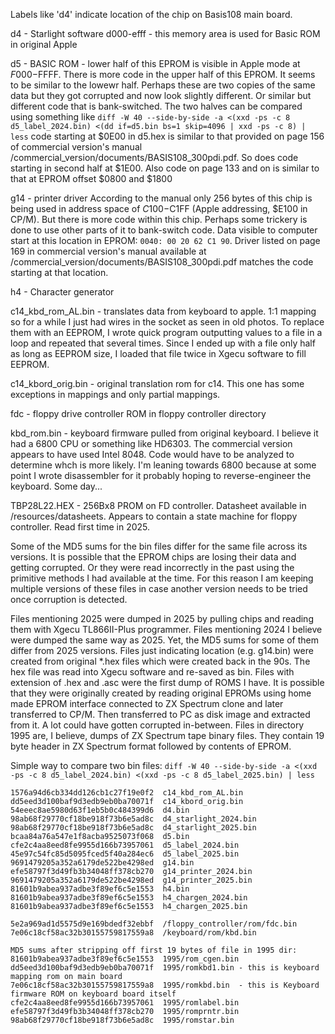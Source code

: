 Labels like 'd4' indicate location of the chip on Basis108 main board.

d4 - Starlight software d000-efff - this memory area is used for Basic ROM in original Apple

d5 - BASIC ROM - lower half of this EPROM is visible in Apple mode at $F000-$FFFF. There is more code in the upper half of this EPROM. It seems to be similar to the lowewr half. 
Perhaps these are two copies of the same data but they got corrupted and now look slightly different. Or similar but different code that is bank-switched. 
The two halves can be compared using something like ```diff -W 40 --side-by-side -a <(xxd -ps -c 8 d5_label_2024.bin) <(dd if=d5.bin bs=1 skip=4096 | xxd -ps -c 8) | less```
code starting at $0E00 in d5.hex is similar to that provided on page 156 of commercial version's manual /commercial_version/documents/BASIS108_300pdi.pdf.
So does code starting in second half at $1E00.
Also code on page 133 and on is similar to that at EPROM offset $0800 and $1800

g14 - printer driver According to the manual only 256 bytes of this chip is being used in address space of $C100-$C1FF (Apple addressing, $E100 in CP/M). 
But there is more code within this chip. Perhaps some trickery is done to use other parts of it to bank-switch code. 
Data visible to computer start at this location in EPROM: `0040: 00 20 62 C1 90`. Driver listed on page 169 in commercial version's manual available at /commercial_version/documents/BASIS108_300pdi.pdf matches the code starting at that location.

h4 - Character generator

c14_kbd_rom_AL.bin - translates data from keyboard to apple. 1:1 mapping so for a while I just had wires in the socket as seen in old photos. To replace them with an EEPROM, I wrote quick program outputting values to a file in a loop and repeated that several times. Since I ended up with a file only half as long as EEPROM size, I loaded that file twice in Xgecu software to fill EEPROM.

c14_kbord_orig.bin - original translation rom for c14. This one has some exceptions in mappings and only partial mappings.

fdc - floppy drive controller ROM in floppy controller directory

kbd_rom.bin - keyboard firmware pulled from original keyboard. I believe it had a 6800 CPU or something like HD6303. The commercial version appears to have used Intel 8048. Code would have to be analyzed to determine whch is more likely. I'm leaning towards 6800 because at some point I wrote disassembler for it probably hoping to reverse-engineer the keyboard. Some day...

TBP28L22.HEX - 256Bx8 PROM on FD controller. Datasheet available in /resources/datasheets. Appears to contain a state machine for floppy controller. Read first time in 2025.

Some of the MD5 sums for the bin files differ for the same file across its versions. It is possible that the EPROM chips are losing their data and getting corrupted. Or they were read incorrectly in the past using the primitive methods I had available at the time. For this reason I am keeping multiple versions of these files in case another version needs to be tried once corruption is detected.

Files mentioning 2025 were dumped in 2025 by pulling chips and reading them with Xgecu TL866II-Plus programmer.
Files mentioning 2024 I believe were dumped the same way as 2025. Yet, the MD5 sums for some of them differ from 2025 versions.
Files just indicating location (e.g. g14.bin) were created from original *.hex files which were created back in the 90s. The hex file was read into Xgecu software and re-saved as bin. 
Files with extension of .hex and .asc were the first dump of ROMS I have. It is possible that they were originally created by reading original EPROMs using home made EPROM interface connected to ZX Spectrum clone and later transferred to CP/M. Then transferred to PC as disk image and extracted from it. A lot could have gotten corrupted in-between.
Files in directory 1995 are, I believe, dumps of ZX Spectrum tape binary files. They contain 19 byte header in ZX Spectrum format followed by contents of EPROM.

Simple way to compare two bin files:
`diff -W 40 --side-by-side -a <(xxd -ps -c 8 d5_label_2024.bin) <(xxd -ps -c 8 d5_label_2025.bin) | less`
```
1576a94d6cb334dd126cb1c27f19e0f2  c14_kbd_rom_AL.bin
dd5eed3d100baf9d3edb9eb0ba70071f  c14_kbord_orig.bin
54eeec8ae5980d63f1eb5b0c484399d6  d4.bin
98ab68f29770cf18be918f73b6e5ad8c  d4_starlight_2024.bin
98ab68f29770cf18be918f73b6e5ad8c  d4_starlight_2025.bin
bcaa84a76a547e1f8acba9525073f068  d5.bin
cfe2c4aa8eed8fe9955d166b73957061  d5_label_2024.bin
45e97c54fc85d5095fced5f40a284ec6  d5_label_2025.bin
9691479205a352a6179de522be4298ed  g14.bin
efe58797f3d49fb3b34048ff378cb270  g14_printer_2024.bin
9691479205a352a6179de522be4298ed  g14_printer_2025.bin
81601b9abea937adbe3f89ef6c5e1553  h4.bin
81601b9abea937adbe3f89ef6c5e1553  h4_chargen_2024.bin
81601b9abea937adbe3f89ef6c5e1553  h4_chargen_2025.bin

5e2a969ad1d5575d9e169bdedf32ebbf  /floppy_controller/rom/fdc.bin
7e06c18cf58ac32b30155759817559a8  /keyboard/rom/kbd.bin

MD5 sums after stripping off first 19 bytes of file in 1995 dir:
81601b9abea937adbe3f89ef6c5e1553  1995/rom_cgen.bin
dd5eed3d100baf9d3edb9eb0ba70071f  1995/romkbd1.bin - this is keyboard mapping rom on main board
7e06c18cf58ac32b30155759817559a8  1995/romkbd.bin  - this is Keyboard firmware ROM on keyboard board itself
cfe2c4aa8eed8fe9955d166b73957061  1995/romlabel.bin
efe58797f3d49fb3b34048ff378cb270  1995/romprntr.bin
98ab68f29770cf18be918f73b6e5ad8c  1995/romstar.bin
```
